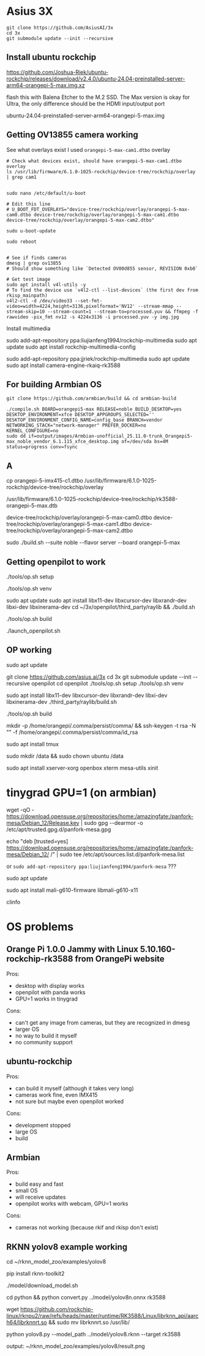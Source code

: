 # Asius 3X

```
git clone https://github.com/AsiusAI/3x
cd 3x
git submodule update --init --recursive
```


## Install ubuntu rockchip

https://github.com/Joshua-Riek/ubuntu-rockchip/releases/download/v2.4.0/ubuntu-24.04-preinstalled-server-arm64-orangepi-5-max.img.xz

flash this with Balena Etcher to the M.2 SSD. The Max version is okay for Ultra, the only difference should be the HDMI input/output port


ubuntu-24.04-preinstalled-server-arm64-orangepi-5-max.img


## Getting OV13855 camera working

See what overlays exist I used `orangepi-5-max-cam1.dtbo` overlay


```
# Check what devices exist, should have orangepi-5-max-cam1.dtbo overlay
ls /usr/lib/firmware/6.1.0-1025-rockchip/device-tree/rockchip/overlay | grep cam1


sudo nano /etc/default/u-boot

# Edit this line
# U_BOOT_FDT_OVERLAYS="device-tree/rockchip/overlay/orangepi-5-max-cam0.dtbo device-tree/rockchip/overlay/orangepi-5-max-cam1.dtbo device-tree/rockchip/overlay/orangepi-5-max-cam2.dtbo"

sudo u-boot-update

sudo reboot


# See if finds cameras
dmesg | grep ov13855
# Should show something like `Detected OV00d855 sensor, REVISION 0xb0`

# Get test image
sudo apt install v4l-utils -y
# To find the device use `v4l2-ctl --list-devices` (the first dev from rkisp_mainpath)
v4l2-ctl -d /dev/video33 --set-fmt-video=width=4224,height=3136,pixelformat='NV12' --stream-mmap --stream-skip=10 --stream-count=1 --stream-to=processed.yuv && ffmpeg -f rawvideo -pix_fmt nv12 -s 4224x3136 -i processed.yuv -y img.jpg
```

Install multimedia

sudo add-apt-repository ppa:liujianfeng1994/rockchip-multimedia
sudo apt update
sudo apt install rockchip-multimedia-config


sudo add-apt-repository ppa:jjriek/rockchip-multimedia
sudo apt update
sudo apt install camera-engine-rkaiq-rk3588


## For building Armbian OS

```
git clone https://github.com/armbian/build && cd armbian-build

./compile.sh BOARD=orangepi5-max RELEASE=noble BUILD_DESKTOP=yes DESKTOP_ENVIRONMENT=xfce DESKTOP_APPGROUPS_SELECTED='' DESKTOP_ENVIRONMENT_CONFIG_NAME=config_base BRANCH=vendor NETWORKING_STACK="network-manager" PREFER_DOCKER=no KERNEL_CONFIGURE=no
sudo dd if=output/images/Armbian-unofficial_25.11.0-trunk_Orangepi5-max_noble_vendor_6.1.115_xfce_desktop.img of=/dev/sda bs=4M status=progress conv=fsync
```


## A

cp orangepi-5-imx415-c1.dtbo /usr/lib/firmware/6.1.0-1025-rockchip/device-tree/rockchip/overlay

/usr/lib/firmware/6.1.0-1025-rockchip/device-tree/rockchip/rk3588-orangepi-5-max.dtb

device-tree/rockchip/overlay/orangepi-5-max-cam0.dtbo
device-tree/rockchip/overlay/orangepi-5-max-cam1.dtbo
device-tree/rockchip/overlay/orangepi-5-max-cam2.dtbo



sudo ./build.sh --suite noble --flavor server --board orangepi-5-max



## Getting openpilot to work

./tools/op.sh setup

./tools/op.sh venv

sudo apt update
sudo apt install libx11-dev libxcursor-dev libxrandr-dev libxi-dev libxinerama-dev
cd ~/3x/openpilot/third_party/raylib && ./build.sh

./tools/op.sh build

./launch_openpilot.sh

## OP working

sudo apt update

git clone https://github.com/asius.ai/3x
cd 3x
git submodule update --init --recursive openpilot
cd openpilot
./tools/op.sh setup
./tools/op.sh venv

sudo apt install libx11-dev libxcursor-dev libxrandr-dev libxi-dev libxinerama-dev
./third_party/raylib/build.sh

./tools/op.sh build


mkdir -p /home/orangepi/.comma/persist/comma/ && ssh-keygen -t rsa -N "" -f /home/orangepi/.comma/persist/comma/id_rsa


sudo apt install tmux

sudo mkdir /data && sudo chown ubuntu /data

sudo apt install xserver-xorg openbox xterm mesa-utils xinit





# tinygrad GPU=1 (on armbian)

wget -qO - https://download.opensuse.org/repositories/home:/amazingfate:/panfork-mesa/Debian_12/Release.key | sudo gpg --dearmor -o /etc/apt/trusted.gpg.d/panfork-mesa.gpg

echo "deb [trusted=yes] https://download.opensuse.org/repositories/home:/amazingfate:/panfork-mesa/Debian_12/ /" | sudo tee /etc/apt/sources.list.d/panfork-mesa.list

or `sudo add-apt-repository ppa:liujianfeng1994/panfork-mesa` ???

sudo apt update

sudo apt install mali-g610-firmware libmali-g610-x11

clinfo



# OS problems

## Orange Pi 1.0.0 Jammy with Linux 5.10.160-rockchip-rk3588 from OrangePi website

Pros:
- desktop with display works
- openpilot with panda works
- GPU=1 works in tinygrad

Cons:
- can't get any image from cameras, but they are recognized in dmesg
- larger OS
- no way to build it myself
- no community support


## ubuntu-rockchip

Pros:
- can build it myself (although it takes very long)
- cameras work fine, even IMX415
- not sure but maybe even openpilot worked

Cons:
- development stopped
- large OS
- build

## Armbian

Pros:
- build easy and fast
- small OS
- will receive updates
- openpilot works with webcam, GPU=1 works

Cons:
- cameras not working (because rkif and rkisp don't exist)


## RKNN yolov8 example working

cd ~/rknn_model_zoo/examples/yolov8

pip install rknn-toolkit2

./model/download_model.sh

cd python && python convert.py ../model/yolov8n.onnx rk3588

wget https://github.com/rockchip-linux/rknpu2/raw/refs/heads/master/runtime/RK3588/Linux/librknn_api/aarch64/librknnrt.so && sudo mv librknnrt.so /usr/lib/

python yolov8.py --model_path ../model/yolov8.rknn --target rk3588

output: ~/rknn_model_zoo/examples/yolov8/result.png
